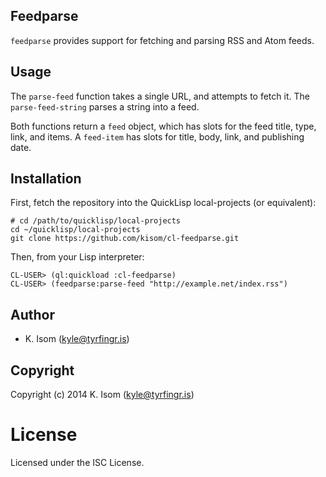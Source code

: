 ## Feedparse

`feedparse` provides support for fetching and parsing RSS and Atom
feeds.

## Usage

The `parse-feed` function takes a single URL, and attempts to fetch
it. The `parse-feed-string` parses a string into a feed.

Both functions return a `feed` object, which has slots for the feed
title, type, link, and items. A `feed-item` has slots for title, body,
link, and publishing date.

## Installation

First, fetch the repository into the QuickLisp local-projects (or
equivalent):

```
# cd /path/to/quicklisp/local-projects
cd ~/quicklisp/local-projects
git clone https://github.com/kisom/cl-feedparse.git
```

Then, from your Lisp interpreter:

```
CL-USER> (ql:quickload :cl-feedparse)
CL-USER> (feedparse:parse-feed "http://example.net/index.rss")
```

## Author

* K. Isom (kyle@tyrfingr.is)

## Copyright

Copyright (c) 2014 K. Isom (kyle@tyrfingr.is)

# License

Licensed under the ISC License.
